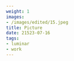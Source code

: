 ```yaml
---
weight: 1
images:
- /images/edited/15.jpeg
title: Picture
date: 21523-07-16
tags:
- luminar
- work
---
```


